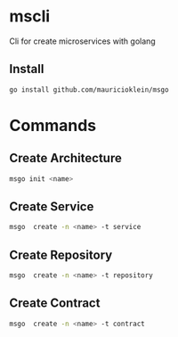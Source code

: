 # mscli
Cli for create microservices with golang

## Install

```bash
go install github.com/mauricioklein/msgo
```

# Commands

## Create Architecture

```bash
msgo init <name>
```
## Create Service

```bash
msgo  create -n <name> -t service
```

## Create Repository

```bash
msgo  create -n <name> -t repository
```

## Create Contract

```bash
msgo  create -n <name> -t contract
```

